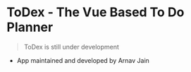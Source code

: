 # ToDex - The Vue Based To Do Planner
> ToDex is still under development

- App maintained and developed by Arnav Jain